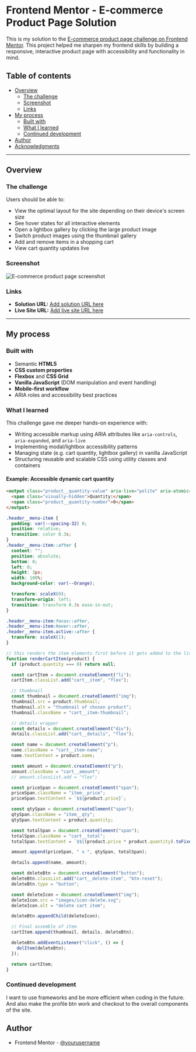 # Frontend Mentor - E-commerce Product Page Solution

This is my solution to the [E-commerce product page challenge on Frontend Mentor](https://www.frontendmentor.io/challenges/ecommerce-product-page-UPsZ9MJp6). This project helped me sharpen my frontend skills by building a responsive, interactive product page with accessibility and functionality in mind.

## Table of contents

- [Overview](#overview)
  - [The challenge](#the-challenge)
  - [Screenshot](#screenshot)
  - [Links](#links)
- [My process](#my-process)
  - [Built with](#built-with)
  - [What I learned](#what-i-learned)
  - [Continued development](#continued-development)
- [Author](#author)
- [Acknowledgments](#acknowledgments)

---

## Overview

### The challenge

Users should be able to:

- View the optimal layout for the site depending on their device's screen size
- See hover states for all interactive elements
- Open a lightbox gallery by clicking the large product image
- Switch product images using the thumbnail gallery
- Add and remove items in a shopping cart
- View cart quantity updates live

### Screenshot

![E-commerce product page screenshot](./screenshot.jpg)

### Links

- **Solution URL:** [Add solution URL here](https://github.com/PastaSus/ecommerce-product-page-main)
- **Live Site URL:** [Add live site URL here](https://pastasus.github.io/ecommerce-product-page-main/)

---

## My process

### Built with

- Semantic **HTML5**
- **CSS custom properties**
- **Flexbox** and **CSS Grid**
- **Vanilla JavaScript** (DOM manipulation and event handling)
- **Mobile-first workflow**
- ARIA roles and accessibility best practices

### What I learned

This challenge gave me deeper hands-on experience with:

- Writing accessible markup using ARIA attributes like `aria-controls`, `aria-expanded`, and `aria-live`
- Implementing modal/lightbox accessibility patterns
- Managing state (e.g. cart quantity, lightbox gallery) in vanilla JavaScript
- Structuring reusable and scalable CSS using utility classes and containers

#### Example: Accessible dynamic cart quantity

```html
<output class="product__quantity-value" aria-live="polite" aria-atomic="true">
  <span class="visually-hidden">Quantity:</span>
  <span class="product__quantity-number">0</span>
</output>
```

```css
.header__menu-item {
  padding: var(--spacing-32) 0;
  position: relative;
  transition: color 0.3s;
}
.header__menu-item::after {
  content: "";
  position: absolute;
  bottom: 0;
  left: 0;
  height: 3px;
  width: 100%;
  background-color: var(--Orange);

  transform: scaleX(0);
  transform-origin: left;
  transition: transform 0.3s ease-in-out;
}

.header__menu-item:focus::after,
.header__menu-item:hover::after,
.header__menu-item.active::after {
  transform: scaleX(1);
}
```

```js
// this renders the item elements first before it gets added to the list
function renderCartItem(product) {
  if (product.quantity === 0) return null;

  const cartItem = document.createElement("li");
  cartItem.classList.add("cart__item", "flex");

  // thumbnail
  const thumbnail = document.createElement("img");
  thumbnail.src = product.thumbnail;
  thumbnail.alt = "thumbnail of chosen product";
  thumbnail.className = "cart__item-thumbnail";

  // details wrapper
  const details = document.createElement("div");
  details.classList.add("cart__details", "flex");

  const name = document.createElement("p");
  name.className = "cart__item-name";
  name.textContent = product.name;

  const amount = document.createElement("p");
  amount.className = "cart__amount";
  // amount.classList.add = "flex";

  const priceSpan = document.createElement("span");
  priceSpan.className = "item__price";
  priceSpan.textContent = `$${product.price}`;

  const qtySpan = document.createElement("span");
  qtySpan.className = "item__qty";
  qtySpan.textContent = product.quantity;

  const totalSpan = document.createElement("span");
  totalSpan.className = "cart__total";
  totalSpan.textContent = `$${(product.price * product.quantity).toFixed(2)}`;

  amount.append(priceSpan, " x ", qtySpan, totalSpan);

  details.append(name, amount);

  const deleteBtn = document.createElement("button");
  deleteBtn.classList.add("cart__delete-item", "btn-reset");
  deleteBtn.type = "button";

  const deleteIcon = document.createElement("img");
  deleteIcon.src = "images/icon-delete.svg";
  deleteIcon.alt = "delete cart item";

  deleteBtn.appendChild(deleteIcon);

  // Final assemble of item
  cartItem.append(thumbnail, details, deleteBtn);

  deleteBtn.addEventListener("click", () => {
    delItem(deleteBtn);
  });

  return cartItem;
}
```

### Continued development

I want to use frameworks and be more efficient when coding in the future. And also make the profile btn work and checkout to the overall components of the site.

## Author

- Frontend Mentor - [@yourusername](https://www.frontendmentor.io/profile/PastaSus)
